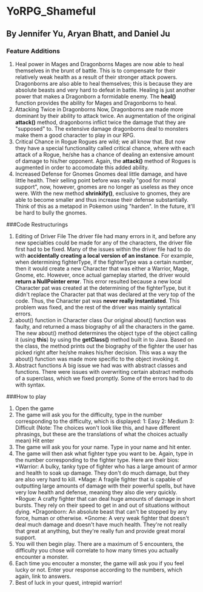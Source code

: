 # YoRPG_Shameful
## By Jennifer Yu, Aryan Bhatt, and Daniel Ju
### Feature Additions
1. Heal power in Mages and Dragonborns
	Mages are now able to heal themselves in the brunt of battle. This is to compensate for their relatively weak health as a result of their stronger attack powers. Dragonborns are also able to heal themselves; this is because they are absolute beasts and very hard to defeat in battle. Healing is just another power that makes a Dragonborn a formidable enemy. The **heal()** function provides the ability for Mages and Dragonborns to heal.
2. Attacking Twice in Dragonborns
	Now, Dragonborns are made more dominant by their ability to attack twice. An augmentation of the original **attack()** method, dragonborns inflict twice the damage that they are "supposed" to. The extensive damage dragonborns deal to monsters make them a good character to play in our RPG. 
3. Critical Chance in Rogue
	Rogues are wild; we all know that. But now they have a special functionality called critical chance, where with each attack of a Rogue, he/she has a chance of dealing an extensive amount of damage to his/her opponent. Again, the **attack()** method of Rogues is augmented in order to accomodate this added ability. 
4. Increased Defense for Gnomes
	Gnomes deal little damage, and have little health. Their selling point before was really "good for moral support", now, however, gnomes are no longer as useless as they once were. With the new method **shrinkify()**, exclusive to gnomes, they are able to become smaller and thus increase their defense substantially. Think of this as a metapod in Pokemon using "harden". In the future, it'll be hard to bully the gnomes. 

###Code Restructurings
1. Editing of Driver File
	The driver file had many errors in it, and before any new specialties could be made for any of the characters, the driver file first had to be fixed. Many of the issues within the driver file had to do with **accidentally creating a local version of an instance**. For example, when determining fighterType, if the fighterType was a certain number, then it would create a new Character that was either a Warrior, Mage, Gnome, etc. However, once actual gameplay started, the driver would **return a NullPointer error**. This error resulted because a new local Character pat was created at the determining of the fighterType, but it didn't replace the Character pat that was declared at the very top of the code. Thus, the Character pat was **never really instantiated**. This problem was fixed, and the rest of the driver was mainly syntatical errors. 
2. about() function in Character class
	Our original about() function was faulty, and returned a mass biography of all the characters in the game. The new about() method determines the object type of the object calling it (using **this**) by using the **getClass()** method built in to Java. Based on the class, the method prints out the biography of the fighter the user has picked right after he/she makes his/her decision. This was a way the about() function was made more specific to the object invoking it. 
3. Abstract functions
	A big issue we had was with abstract classes and functions. There were issues with overwriting certain abstract methods of a superclass, which we fixed promptly. Some of the errors had to do with syntax. 
	
###How to play
1. Open the game
2. The game will ask you for the difficulty, type in the number corresponding to the difficulty, which is displayed: 
	1: Easy
	2: Medium
	3: Difficult
	(Note: The choices won't look like this, and have different phrasings, but these are the translations of what the choices actually mean)
	Hit enter
3. The game will ask you for your name. Type in your name and hit enter. 
4. The game will then ask what fighter type you want to be. Again, type in the number corresponding to the fighter type. Here are their bios: 
	*Warrior: A bulky, tanky type of fighter who has a large amount of armor and health to soak up damage. They don't do much damage, but they are also very hard to kill.
	*Mage: A fragile fighter that is capable of outputting large amounts of damage with their powerful spells, but have very low health and defense, meaning they also die very quickly.
	*Rogue: A crafty fighter that can deal huge amounts of damage in short bursts. They rely on their speed to get in and out of situations without dying.
	*Dragonborn: An absolute beast that can't be stopped by any force, human or otherwise.
	*Gnome: A very weak fighter that doesn't deal much damage and doesn't have much health. They're not really that great at anything, but they're really fun and provide great moral support.
4. You will then begin play. There are a maximum of 5 encounters, the difficulty you chose will correlate to how many times you actually encounter a monster. 
5. Each time you encouter a monster, the game will ask you if you feel lucky or not. Enter your response according to the numbers, which again, link to answers. 
6. Best of luck in your quest, intrepid warrior!